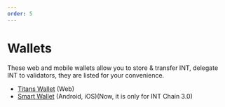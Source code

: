 ```yaml
---
order: 5
---
```


# Wallets

These web and mobile wallets allow you to store & transfer INT, delegate INT to validators, they are listed for your convenience.

- [Titans Wallet](http://titanswallet.intchain.io/#/) (Web)
- [Smart Wallet](https://intchain.io/#wallet) (Android, iOS)(Now, it is only for INT Chain 3.0)

